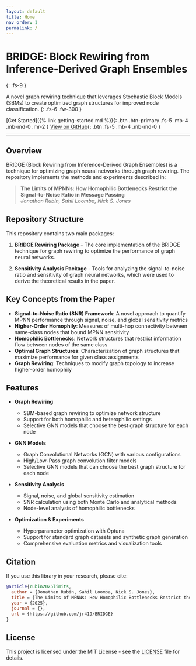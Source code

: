 ```yaml
---
layout: default
title: Home
nav_order: 1
permalink: /
---
```


# BRIDGE: Block Rewiring from Inference-Derived Graph Ensembles
{: .fs-9 }

A novel graph rewiring technique that leverages Stochastic Block Models (SBMs) to create optimized graph structures for improved node classification.
{: .fs-6 .fw-300 }

[Get Started]({% link getting-started.md %}){: .btn .btn-primary .fs-5 .mb-4 .mb-md-0 .mr-2 }
[View on GitHub](https://github.com/jr419/BRIDGE){: .btn .fs-5 .mb-4 .mb-md-0 }

---

## Overview

BRIDGE (Block Rewiring from Inference-Derived Graph Ensembles) is a technique for optimizing graph neural networks through graph rewiring. The repository implements the methods and experiments described in:

> **The Limits of MPNNs: How Homophilic Bottlenecks Restrict the Signal-to-Noise Ratio in Message Passing**  
> *Jonathan Rubin, Sahil Loomba, Nick S. Jones*

## Repository Structure

This repository contains two main packages:

1. **BRIDGE Rewiring Package** - The core implementation of the BRIDGE technique for graph rewiring to optimize the performance of graph neural networks.

2. **Sensitivity Analysis Package** - Tools for analyzing the signal-to-noise ratio and sensitivity of graph neural networks, which were used to derive the theoretical results in the paper.

## Key Concepts from the Paper

- **Signal-to-Noise Ratio (SNR) Framework**: A novel approach to quantify MPNN performance through signal, noise, and global sensitivity metrics
- **Higher-Order Homophily**: Measures of multi-hop connectivity between same-class nodes that bound MPNN sensitivity
- **Homophilic Bottlenecks**: Network structures that restrict information flow between nodes of the same class
- **Optimal Graph Structures**: Characterization of graph structures that maximize performance for given class assignments
- **Graph Rewiring**: Techniques to modify graph topology to increase higher-order homophily

## Features

- **Graph Rewiring**
  - SBM-based graph rewiring to optimize network structure
  - Support for both homophilic and heterophilic settings
  - Selective GNN models that choose the best graph structure for each node

- **GNN Models**
  - Graph Convolutional Networks (GCN) with various configurations
  - High/Low-Pass graph convolution filter models
  - Selective GNN models that can choose the best graph structure for each node

- **Sensitivity Analysis**
  - Signal, noise, and global sensitivity estimation
  - SNR calculation using both Monte Carlo and analytical methods
  - Node-level analysis of homophilic bottlenecks

- **Optimization & Experiments**
  - Hyperparameter optimization with Optuna
  - Support for standard graph datasets and synthetic graph generation
  - Comprehensive evaluation metrics and visualization tools

## Citation

If you use this library in your research, please cite:

```bibtex
@article{rubin2025limits,
  author = {Jonathan Rubin, Sahil Loomba, Nick S. Jones},
  title = {The Limits of MPNNs: How Homophilic Bottlenecks Restrict the Signal-to-Noise Ratio in Message Passing},
  year = {2025},
  journal = {}, 
  url = {https://github.com/jr419/BRIDGE}
}
```

## License

This project is licensed under the MIT License - see the [LICENSE](https://github.com/jr419/BRIDGE/blob/main/LICENSE) file for details.
